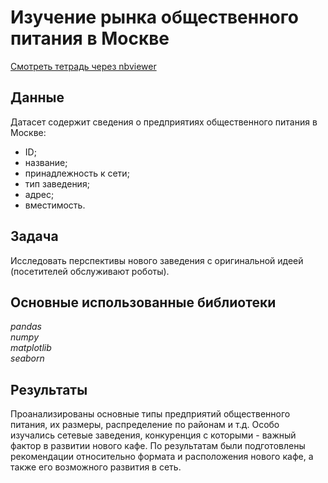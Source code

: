 # Изучение рынка общественного питания в Москве
[Смотреть тетрадь через nbviewer](https://nbviewer.jupyter.org/github/vtauber/y.praktikum_projects/blob/master/restaurants/restaurants.ipynb)
## Данные
Датасет содержит сведения о предприятиях общественного питания в Москве:
- ID;
- название;
- принадлежность к сети;
- тип заведения;
- адрес;
- вместимость.
## Задача
Исследовать перспективы нового заведения с оригинальной идеей (посетителей обслуживают роботы).
## Основные использованные библиотеки
*pandas  
numpy  
matplotlib  
seaborn*
## Результаты
Проанализированы основные типы предприятий общественного питания, их размеры, распределение по районам и т.д. Особо изучались сетевые заведения, конкуренция с которыми - важный фактор в развитии нового кафе. По результатам были подготовлены рекомендации относительно формата и расположения нового кафе, а также его возможного развития в сеть.
